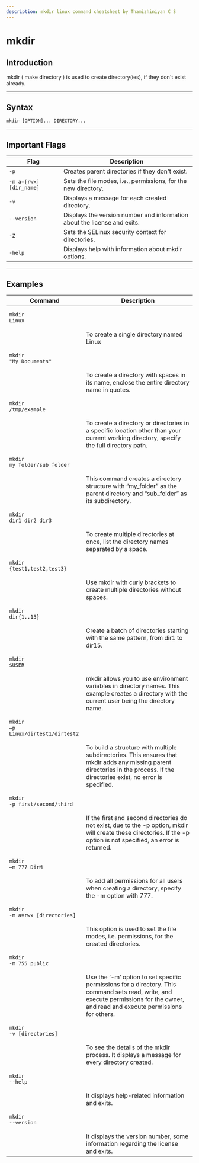 ```yaml
---
description: mkdir linux command cheatsheet by Thamizhiniyan C S
---
```


# mkdir

## Introduction

mkdir ( make directory ) is used to create directory(ies), if they don't exist already.

***

## Syntax

`mkdir [OPTION]... DIRECTORY...`

***

## Important Flags

| Flag                    | Description                                                              |
| ----------------------- | ------------------------------------------------------------------------ |
| `-p`                    | Creates parent directories if they don't exist.                          |
| `-m a=[rwx] [dir_name]` | Sets the file modes, i.e., permissions, for the new directory.           |
| `-v`                    | Displays a message for each created directory.                           |
| `--version`             | Displays the version number and information about the license and exits. |
| `-Z`                    | Sets the SELinux security context for directories.                       |
| `-help`                 | Displays help with information about mkdir options.                      |

***

## Examples

| Command                                                                                                                | Description                                                                                                                                                                         |
| ---------------------------------------------------------------------------------------------------------------------- | ----------------------------------------------------------------------------------------------------------------------------------------------------------------------------------- |
| <pre class="language-bash" data-overflow="wrap"><code class="lang-bash">mkdir Linux
</code></pre>                      | To create a single directory named Linux                                                                                                                                            |
| <pre class="language-bash" data-overflow="wrap"><code class="lang-bash">mkdir "My Documents"
</code></pre>             | To create a directory with spaces in its name, enclose the entire directory name in quotes.                                                                                         |
| <pre class="language-bash" data-overflow="wrap"><code class="lang-bash">mkdir /tmp/example
</code></pre>               | To create a directory or directories in a specific location other than your current working directory, specify the full directory path.                                             |
| <pre class="language-bash" data-overflow="wrap"><code class="lang-bash">mkdir my_folder/sub_folder
</code></pre>       | This command creates a directory structure with “my\_folder” as the parent directory and “sub\_folder” as its subdirectory.                                                         |
| <pre class="language-bash" data-overflow="wrap"><code class="lang-bash">mkdir dir1 dir2 dir3
</code></pre>             | To create multiple directories at once, list the directory names separated by a space.                                                                                              |
| <pre class="language-bash" data-overflow="wrap"><code class="lang-bash">mkdir {test1,test2,test3}
</code></pre>        | Use mkdir with curly brackets to create multiple directories without spaces.                                                                                                        |
| <pre class="language-bash" data-overflow="wrap"><code class="lang-bash">mkdir dir{1..15}
</code></pre>                 | Create a batch of directories starting with the same pattern, from dir1 to dir15.                                                                                                   |
| <pre class="language-bash" data-overflow="wrap"><code class="lang-bash">mkdir $USER
</code></pre>                      | mkdir allows you to use environment variables in directory names. This example creates a directory with the current user being the directory name.                                  |
| <pre class="language-bash" data-overflow="wrap"><code class="lang-bash">mkdir –p Linux/dirtest1/dirtest2
</code></pre> | To build a structure with multiple subdirectories. This ensures that mkdir adds any missing parent directories in the process. If the directories exist, no error is specified.     |
| <pre class="language-bash" data-overflow="wrap"><code class="lang-bash">mkdir -p first/second/third
</code></pre>      | If the first and second directories do not exist, due to the -p option, mkdir will create these directories. If the -p option is not specified, an error is returned.               |
| <pre class="language-bash" data-overflow="wrap"><code class="lang-bash">mkdir –m 777 DirM
</code></pre>                | To add all permissions for all users when creating a directory, specify the -m option with 777.                                                                                     |
| <pre class="language-bash" data-overflow="wrap"><code class="lang-bash">mkdir -m a=rwx [directories]
</code></pre>     | This option is used to set the file modes, i.e. permissions, for the created directories.                                                                                           |
| <pre class="language-bash" data-overflow="wrap"><code class="lang-bash">mkdir -m 755 public
</code></pre>              | Use the ‘-m’ option to set specific permissions for a directory. This command sets read, write, and execute permissions for the owner, and read and execute permissions for others. |
| <pre class="language-bash" data-overflow="wrap"><code class="lang-bash">mkdir -v [directories]
</code></pre>           | To see the details of the mkdir process. It displays a message for every directory created.                                                                                         |
| <pre class="language-bash" data-overflow="wrap"><code class="lang-bash">mkdir --help
</code></pre>                     | It displays help-related information and exits.                                                                                                                                     |
| <pre class="language-bash" data-overflow="wrap"><code class="lang-bash">mkdir --version
</code></pre>                  | It displays the version number, some information regarding the license and exits.                                                                                                   |

